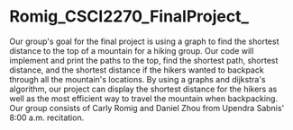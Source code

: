 # Romig_CSCI2270_FinalProject_

Our group's goal for the final project is using a graph to find the shortest distance to the top of a mountain for a hiking group. Our code will implement and print the paths to the top, find the shortest path, shortest distance, and the shortest distance if the hikers wanted to backpack through all the mountain's locations. By using a graphs and dijkstra's algorithm, our project can display the shortest distance for the hikers as well as the most efficient way to travel the mountain when backpacking. Our group consists of Carly Romig and Daniel Zhou from Upendra Sabnis' 8:00 a.m. recitation. 
